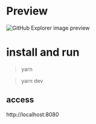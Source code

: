 # Preview

![GitHub Explorer image preview](https://github.com/hstrada/ignite-reactjs/blob/master/.github/01-github-explorer.png?raw=true)

# install and run

> yarn

> yarn dev

## access

http://localhost:8080